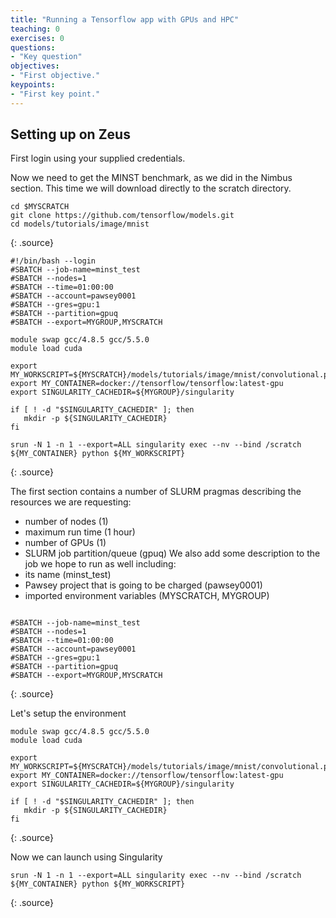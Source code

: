```yaml
---
title: "Running a Tensorflow app with GPUs and HPC"
teaching: 0
exercises: 0
questions:
- "Key question"
objectives:
- "First objective."
keypoints:
- "First key point."
---
```


## Setting up on Zeus

First login using your supplied credentials.

Now we need to get the MINST benchmark, as we did in the Nimbus section.  This time we will download directly to the scratch directory.

~~~
cd $MYSCRATCH
git clone https://github.com/tensorflow/models.git
cd models/tutorials/image/mnist
~~~
{: .source}

~~~
#!/bin/bash --login
#SBATCH --job-name=minst_test
#SBATCH --nodes=1
#SBATCH --time=01:00:00
#SBATCH --account=pawsey0001
#SBATCH --gres=gpu:1
#SBATCH --partition=gpuq
#SBATCH --export=MYGROUP,MYSCRATCH

module swap gcc/4.8.5 gcc/5.5.0
module load cuda

export MY_WORKSCRIPT=${MYSCRATCH}/models/tutorials/image/mnist/convolutional.py
export MY_CONTAINER=docker://tensorflow/tensorflow:latest-gpu
export SINGULARITY_CACHEDIR=${MYGROUP}/singularity

if [ ! -d "$SINGULARITY_CACHEDIR" ]; then
   mkdir -p ${SINGULARITY_CACHEDIR}
fi

srun -N 1 -n 1 --export=ALL singularity exec --nv --bind /scratch ${MY_CONTAINER} python ${MY_WORKSCRIPT}
~~~
{: .source}

The first section contains a number of SLURM pragmas describing the resources we are requesting:
- number of nodes (1)
- maximum run time (1 hour)
- number of GPUs (1)
- SLURM job partition/queue (gpuq)
We also add some description to the job we hope to run as well including:
- its name (minst_test)
- Pawsey project that is going to be charged (pawsey0001)
- imported environment variables (MYSCRATCH, MYGROUP)

~~~

#SBATCH --job-name=minst_test
#SBATCH --nodes=1
#SBATCH --time=01:00:00
#SBATCH --account=pawsey0001
#SBATCH --gres=gpu:1
#SBATCH --partition=gpuq
#SBATCH --export=MYGROUP,MYSCRATCH
~~~
{: .source}

Let's setup the environment
~~~
module swap gcc/4.8.5 gcc/5.5.0
module load cuda

export MY_WORKSCRIPT=${MYSCRATCH}/models/tutorials/image/mnist/convolutional.py
export MY_CONTAINER=docker://tensorflow/tensorflow:latest-gpu
export SINGULARITY_CACHEDIR=${MYGROUP}/singularity

if [ ! -d "$SINGULARITY_CACHEDIR" ]; then
   mkdir -p ${SINGULARITY_CACHEDIR}
fi
~~~
{: .source}

Now we can launch using Singularity

~~~
srun -N 1 -n 1 --export=ALL singularity exec --nv --bind /scratch ${MY_CONTAINER} python ${MY_WORKSCRIPT}
~~~
{: .source}
